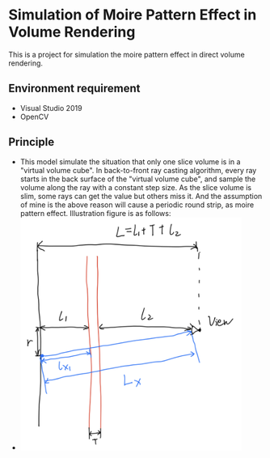 # Simulation of Moire Pattern Effect in Volume Rendering
This is a project for simulation the moire pattern effect in direct volume rendering.

## Environment requirement
* Visual Studio 2019
* OpenCV

## Principle
* This model simulate the situation that only one slice volume is in a "virtual volume cube". In back-to-front ray casting algorithm, every ray starts in the back surface of the "virtual volume cube", and sample the volume along the ray with a constant step size. As the slice volume is slim, some rays can get the value but others miss it. And the assumption of mine is the above reason will cause a periodic round strip, as moire pattern effect. Illustration figure is as follows:
* <img src="Illustration_Figure.png" alt="Illustration_Figure" style="zoom:45%;" />
